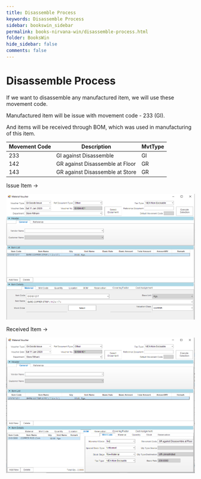 ```yaml
---
title: Disassemble Process 
keywords: Disassemble Process 
sidebar: bookswin_sidebar
permalink: books-nirvana-win/disassemble-process.html
folder: BooksWin
hide_sidebar: false
comments: false
---
```


# Disassemble Process

If we want to disassemble any manufactured item, we will use these movement code.

Manufactured item will be issue with movement code - 233 (GI).

And items will be received through BOM, which was used in manufacturing of this item.

|Movement Code|Description|MvtType|
|-------------|------------|-------|
|233|GI against Disassemble|GI|
|142|GR against Disassemble at Floor|GR|
|143|GR against Disassemble at Store|GR|

Issue Item ->

![](/images/issue-item.png)

Received Item ->

![](/images/received-item.png)

